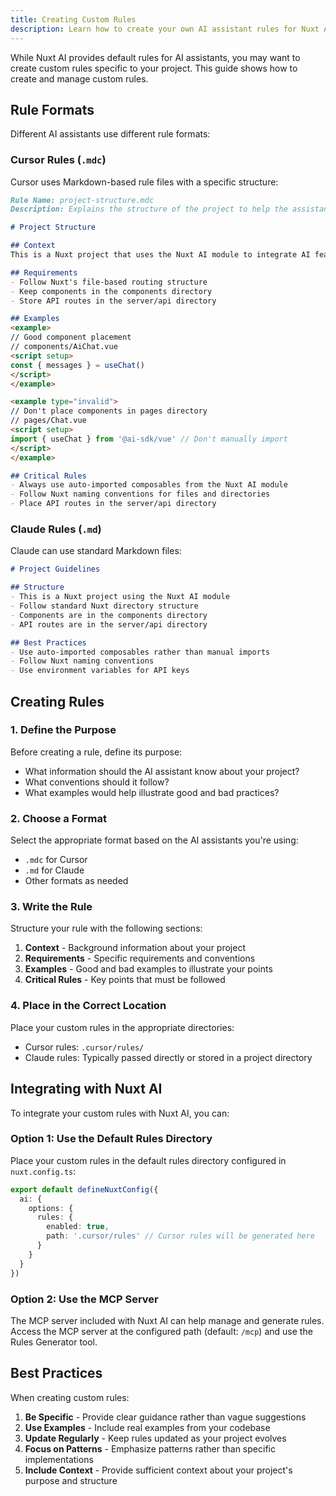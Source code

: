 ```yaml
---
title: Creating Custom Rules
description: Learn how to create your own AI assistant rules for Nuxt AI.
---
```


While Nuxt AI provides default rules for AI assistants, you may want to create custom rules specific to your project. This guide shows how to create and manage custom rules.

## Rule Formats

Different AI assistants use different rule formats:

### Cursor Rules (`.mdc`)

Cursor uses Markdown-based rule files with a specific structure:

```markdown [example-rule.mdc]
Rule Name: project-structure.mdc
Description: Explains the structure of the project to help the assistant navigate the codebase.

# Project Structure

## Context
This is a Nuxt project that uses the Nuxt AI module to integrate AI features.

## Requirements
- Follow Nuxt's file-based routing structure
- Keep components in the components directory
- Store API routes in the server/api directory

## Examples
<example>
// Good component placement
// components/AiChat.vue
<script setup>
const { messages } = useChat()
</script>
</example>

<example type="invalid">
// Don't place components in pages directory
// pages/Chat.vue
<script setup>
import { useChat } from '@ai-sdk/vue' // Don't manually import
</script>
</example>

## Critical Rules
- Always use auto-imported composables from the Nuxt AI module
- Follow Nuxt naming conventions for files and directories
- Place API routes in the server/api directory
```

### Claude Rules (`.md`)

Claude can use standard Markdown files:

```markdown [project-guidelines.md]
# Project Guidelines

## Structure
- This is a Nuxt project using the Nuxt AI module
- Follow standard Nuxt directory structure
- Components are in the components directory
- API routes are in the server/api directory

## Best Practices
- Use auto-imported composables rather than manual imports
- Follow Nuxt naming conventions
- Use environment variables for API keys
```

## Creating Rules

### 1. Define the Purpose

Before creating a rule, define its purpose:
- What information should the AI assistant know about your project?
- What conventions should it follow?
- What examples would help illustrate good and bad practices?

### 2. Choose a Format

Select the appropriate format based on the AI assistants you're using:
- `.mdc` for Cursor
- `.md` for Claude
- Other formats as needed

### 3. Write the Rule

Structure your rule with the following sections:

1. **Context** - Background information about your project
2. **Requirements** - Specific requirements and conventions
3. **Examples** - Good and bad examples to illustrate your points
4. **Critical Rules** - Key points that must be followed

### 4. Place in the Correct Location

Place your custom rules in the appropriate directories:

- Cursor rules: `.cursor/rules/`
- Claude rules: Typically passed directly or stored in a project directory

## Integrating with Nuxt AI

To integrate your custom rules with Nuxt AI, you can:

### Option 1: Use the Default Rules Directory

Place your custom rules in the default rules directory configured in `nuxt.config.ts`:

```ts [nuxt.config.ts]
export default defineNuxtConfig({
  ai: {
    options: {
      rules: {
        enabled: true,
        path: '.cursor/rules' // Cursor rules will be generated here
      }
    }
  }
})
```

### Option 2: Use the MCP Server

The MCP server included with Nuxt AI can help manage and generate rules. Access the MCP server at the configured path (default: `/mcp`) and use the Rules Generator tool.

## Best Practices

When creating custom rules:

1. **Be Specific** - Provide clear guidance rather than vague suggestions
2. **Use Examples** - Include real examples from your codebase
3. **Update Regularly** - Keep rules updated as your project evolves
4. **Focus on Patterns** - Emphasize patterns rather than specific implementations
5. **Include Context** - Provide sufficient context about your project's purpose and structure
